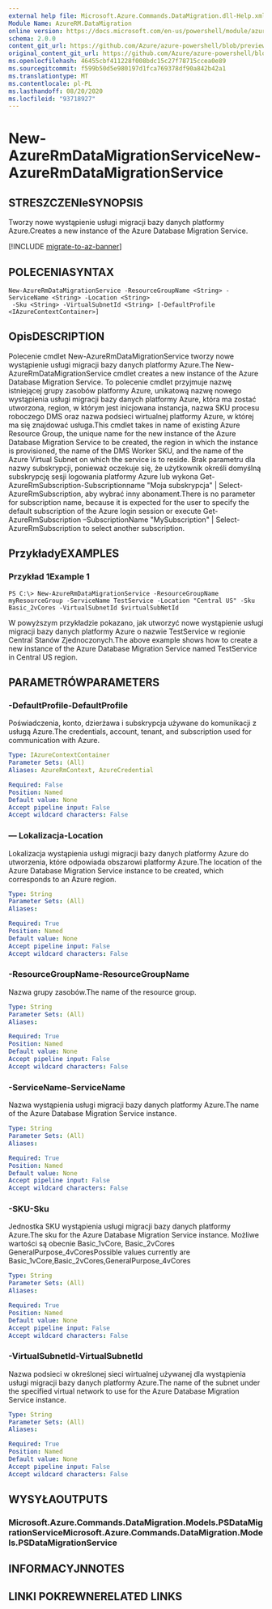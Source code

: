 ```yaml
---
external help file: Microsoft.Azure.Commands.DataMigration.dll-Help.xml
Module Name: AzureRM.DataMigration
online version: https://docs.microsoft.com/en-us/powershell/module/azurerm.datamigration/new-azurermdatamigrationservice
schema: 2.0.0
content_git_url: https://github.com/Azure/azure-powershell/blob/preview/src/ResourceManager/DataMigration/Commands.DataMigration/help/New-AzureRmDataMigrationService.md
original_content_git_url: https://github.com/Azure/azure-powershell/blob/preview/src/ResourceManager/DataMigration/Commands.DataMigration/help/New-AzureRmDataMigrationService.md
ms.openlocfilehash: 46455cbf411228f008bdc15c27f78715ccea0e89
ms.sourcegitcommit: f599b50d5e980197d1fca769378df90a842b42a1
ms.translationtype: MT
ms.contentlocale: pl-PL
ms.lasthandoff: 08/20/2020
ms.locfileid: "93718927"
---
```

# <span data-ttu-id="884bb-101">New-AzureRmDataMigrationService</span><span class="sxs-lookup"><span data-stu-id="884bb-101">New-AzureRmDataMigrationService</span></span>

## <span data-ttu-id="884bb-102">STRESZCZENIe</span><span class="sxs-lookup"><span data-stu-id="884bb-102">SYNOPSIS</span></span>
<span data-ttu-id="884bb-103">Tworzy nowe wystąpienie usługi migracji bazy danych platformy Azure.</span><span class="sxs-lookup"><span data-stu-id="884bb-103">Creates a new instance of the Azure Database Migration Service.</span></span>

[!INCLUDE [migrate-to-az-banner](../../includes/migrate-to-az-banner.md)]

## <span data-ttu-id="884bb-104">POLECENIA</span><span class="sxs-lookup"><span data-stu-id="884bb-104">SYNTAX</span></span>

```
New-AzureRmDataMigrationService -ResourceGroupName <String> -ServiceName <String> -Location <String>
 -Sku <String> -VirtualSubnetId <String> [-DefaultProfile <IAzureContextContainer>]
```

## <span data-ttu-id="884bb-105">Opis</span><span class="sxs-lookup"><span data-stu-id="884bb-105">DESCRIPTION</span></span>
<span data-ttu-id="884bb-106">Polecenie cmdlet New-AzureRmDataMigrationService tworzy nowe wystąpienie usługi migracji bazy danych platformy Azure.</span><span class="sxs-lookup"><span data-stu-id="884bb-106">The New-AzureRmDataMigrationService cmdlet creates a new instance of the Azure Database Migration Service.</span></span> <span data-ttu-id="884bb-107">To polecenie cmdlet przyjmuje nazwę istniejącej grupy zasobów platformy Azure, unikatową nazwę nowego wystąpienia usługi migracji bazy danych platformy Azure, która ma zostać utworzona, region, w którym jest inicjowana instancja, nazwa SKU procesu roboczego DMS oraz nazwa podsieci wirtualnej platformy Azure, w której ma się znajdować usługa.</span><span class="sxs-lookup"><span data-stu-id="884bb-107">This cmdlet takes in name of existing Azure Resource Group, the unique name for the new instance of the Azure Database Migration Service to be created, the region in which the instance is provisioned, the name of the DMS Worker SKU, and the name of the Azure Virtual Subnet on which the service is to reside.</span></span> <span data-ttu-id="884bb-108">Brak parametru dla nazwy subskrypcji, ponieważ oczekuje się, że użytkownik określi domyślną subskrypcję sesji logowania platformy Azure lub wykona Get-AzureRmSubscription-Subscriptionname "Moja subskrypcja" | Select-AzureRmSubscription, aby wybrać inny abonament.</span><span class="sxs-lookup"><span data-stu-id="884bb-108">There is no parameter for subscription name, because it is expected for the user to specify the default subscription of the Azure login session or execute Get-AzureRmSubscription –SubscriptionName "MySubscription" | Select-AzureRmSubscription to select another subscription.</span></span>

## <span data-ttu-id="884bb-109">Przykłady</span><span class="sxs-lookup"><span data-stu-id="884bb-109">EXAMPLES</span></span>

### <span data-ttu-id="884bb-110">Przykład 1</span><span class="sxs-lookup"><span data-stu-id="884bb-110">Example 1</span></span>
```
PS C:\> New-AzureRmDataMigrationService -ResourceGroupName myResourceGroup -ServiceName TestService -Location "Central US" -Sku Basic_2vCores -VirtualSubnetId $virtualSubNetId
```

<span data-ttu-id="884bb-111">W powyższym przykładzie pokazano, jak utworzyć nowe wystąpienie usługi migracji bazy danych platformy Azure o nazwie TestService w regionie Central Stanów Zjednoczonych.</span><span class="sxs-lookup"><span data-stu-id="884bb-111">The above example shows how to create a new instance of the Azure Database Migration Service named TestService in Central US region.</span></span>


## <span data-ttu-id="884bb-112">PARAMETRÓW</span><span class="sxs-lookup"><span data-stu-id="884bb-112">PARAMETERS</span></span>

### <span data-ttu-id="884bb-113">-DefaultProfile</span><span class="sxs-lookup"><span data-stu-id="884bb-113">-DefaultProfile</span></span>
<span data-ttu-id="884bb-114">Poświadczenia, konto, dzierżawa i subskrypcja używane do komunikacji z usługą Azure.</span><span class="sxs-lookup"><span data-stu-id="884bb-114">The credentials, account, tenant, and subscription used for communication with Azure.</span></span>

```yaml
Type: IAzureContextContainer
Parameter Sets: (All)
Aliases: AzureRmContext, AzureCredential

Required: False
Position: Named
Default value: None
Accept pipeline input: False
Accept wildcard characters: False
```

### <span data-ttu-id="884bb-115">— Lokalizacja</span><span class="sxs-lookup"><span data-stu-id="884bb-115">-Location</span></span>
<span data-ttu-id="884bb-116">Lokalizacja wystąpienia usługi migracji bazy danych platformy Azure do utworzenia, które odpowiada obszarowi platformy Azure.</span><span class="sxs-lookup"><span data-stu-id="884bb-116">The location of the Azure Database Migration Service instance to be created, which corresponds to an Azure region.</span></span>

```yaml
Type: String
Parameter Sets: (All)
Aliases: 

Required: True
Position: Named
Default value: None
Accept pipeline input: False
Accept wildcard characters: False
```

### <span data-ttu-id="884bb-117">-ResourceGroupName</span><span class="sxs-lookup"><span data-stu-id="884bb-117">-ResourceGroupName</span></span>
<span data-ttu-id="884bb-118">Nazwa grupy zasobów.</span><span class="sxs-lookup"><span data-stu-id="884bb-118">The name of the resource group.</span></span>

```yaml
Type: String
Parameter Sets: (All)
Aliases: 

Required: True
Position: Named
Default value: None
Accept pipeline input: False
Accept wildcard characters: False
```

### <span data-ttu-id="884bb-119">-ServiceName</span><span class="sxs-lookup"><span data-stu-id="884bb-119">-ServiceName</span></span>
<span data-ttu-id="884bb-120">Nazwa wystąpienia usługi migracji bazy danych platformy Azure.</span><span class="sxs-lookup"><span data-stu-id="884bb-120">The name of the Azure Database Migration Service instance.</span></span>

```yaml
Type: String
Parameter Sets: (All)
Aliases: 

Required: True
Position: Named
Default value: None
Accept pipeline input: False
Accept wildcard characters: False
```

### <span data-ttu-id="884bb-121">-SKU</span><span class="sxs-lookup"><span data-stu-id="884bb-121">-Sku</span></span>
<span data-ttu-id="884bb-122">Jednostka SKU wystąpienia usługi migracji bazy danych platformy Azure.</span><span class="sxs-lookup"><span data-stu-id="884bb-122">The sku for the Azure Database Migration Service instance.</span></span> <span data-ttu-id="884bb-123">Możliwe wartości są obecnie Basic_1vCore, Basic_2vCores GeneralPurpose_4vCores</span><span class="sxs-lookup"><span data-stu-id="884bb-123">Possible values currently are Basic_1vCore,Basic_2vCores,GeneralPurpose_4vCores</span></span>

```yaml
Type: String
Parameter Sets: (All)
Aliases: 

Required: True
Position: Named
Default value: None
Accept pipeline input: False
Accept wildcard characters: False
```

### <span data-ttu-id="884bb-124">-VirtualSubnetId</span><span class="sxs-lookup"><span data-stu-id="884bb-124">-VirtualSubnetId</span></span>
<span data-ttu-id="884bb-125">Nazwa podsieci w określonej sieci wirtualnej używanej dla wystąpienia usługi migracji bazy danych platformy Azure.</span><span class="sxs-lookup"><span data-stu-id="884bb-125">The name of the subnet under the specified virtual network to use for the Azure Database Migration Service instance.</span></span>

```yaml
Type: String
Parameter Sets: (All)
Aliases: 

Required: True
Position: Named
Default value: None
Accept pipeline input: False
Accept wildcard characters: False
```




## <span data-ttu-id="884bb-126">WYSYŁA</span><span class="sxs-lookup"><span data-stu-id="884bb-126">OUTPUTS</span></span>

### <span data-ttu-id="884bb-127">Microsoft.Azure.Commands.DataMigration.Models.PSDataMigrationService</span><span class="sxs-lookup"><span data-stu-id="884bb-127">Microsoft.Azure.Commands.DataMigration.Models.PSDataMigrationService</span></span>


## <span data-ttu-id="884bb-128">INFORMACYJN</span><span class="sxs-lookup"><span data-stu-id="884bb-128">NOTES</span></span>

## <span data-ttu-id="884bb-129">LINKI POKREWNE</span><span class="sxs-lookup"><span data-stu-id="884bb-129">RELATED LINKS</span></span>


